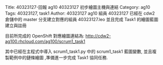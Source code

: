 Title: 40323127-回報 ag10 40323127 初步繪圖主機與連結
Category: ag10
Tags: 40323127, task1
Author: 40323127
ag10 組員 40323127 已經在 cdw2 倉儲中的 master 分支建立對應的組員 40323127.leo 並且完成 Task1 的繪圖藍圖建立與註冊

<!-- PELICAN_END_SUMMARY -->

目前所完成的 OpenShift 對應繪圖連結為: <a href="http://cdw2-ag100.rhcloud.com/ag100/scrum1_task1">http://cdw2-ag100.rhcloud.com/ag100/scrum1_task1</a>

其中已經在主程式中導入 scrum1_task1.py 中的 scrum1_task1 藍圖變數, 並且複製範例中的鏈條繪圖 ,準備進一步完成 Task1 協同任務.
